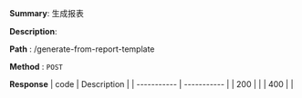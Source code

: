 **Summary**: 生成报表

**Description**:

**Path** : /generate-from-report-template

**Method** : `POST`

**Response**
| code      | Description |
| ----------- | ----------- |
|  200   |       |
|  400   |       |

